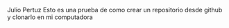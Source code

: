 Julio Pertuz
Esto es una prueba de como crear un repositorio desde github y clonarlo en mi computadora
